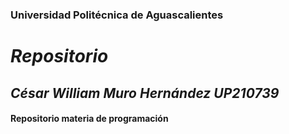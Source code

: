 ### Universidad Politécnica de Aguascalientes
# ***Repositorio***
## ***César William Muro Hernández UP210739***
#### Repositorio materia de programación
